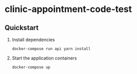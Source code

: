 # clinic-appointment-code-test

## Quickstart

1. Install dependencies
    ```shell script
   docker-compose run api yarn install
    ```
   
2. Start the application containers
    ```shell script
   docker-compose up
    ```
